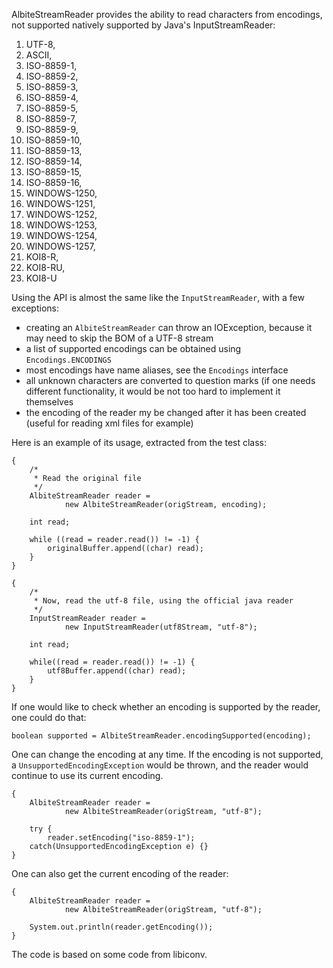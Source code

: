AlbiteStreamReader provides the ability to read characters from encodings, not supported natively supported by Java's InputStreamReader:

1. UTF-8,
1. ASCII,
1. ISO-8859-1,
1. ISO-8859-2,
1. ISO-8859-3,
1. ISO-8859-4,
1. ISO-8859-5,
1. ISO-8859-7,
1. ISO-8859-9,
1. ISO-8859-10,
1. ISO-8859-13,
1. ISO-8859-14,
1. ISO-8859-15,
1. ISO-8859-16,
1. WINDOWS-1250,
1. WINDOWS-1251,
1. WINDOWS-1252,
1. WINDOWS-1253,
1. WINDOWS-1254,
1. WINDOWS-1257,
1. KOI8-R,
1. KOI8-RU,
1. KOI8-U

Using the API is almost the same like the `InputStreamReader`, with a few exceptions:

- creating an `AlbiteStreamReader` can throw an IOException, because it may need to skip the BOM of a UTF-8 stream
- a list of supported encodings can be obtained using `Encodings.ENCODINGS`
- most encodings have name aliases, see the `Encodings` interface
- all unknown characters are converted to question marks (if one needs different functionality, it would be not too hard to implement it themselves
- the encoding of the reader my be changed after it has been created (useful for reading xml files for example)

Here is an example of its usage, extracted from the test class:

	{
		/*
		 * Read the original file
		 */
		AlbiteStreamReader reader =
				new AlbiteStreamReader(origStream, encoding);

		int read;

		while ((read = reader.read()) != -1) {
			originalBuffer.append((char) read);
		}
	}

	{
		/*
		 * Now, read the utf-8 file, using the official java reader
		 */
		InputStreamReader reader =
				new InputStreamReader(utf8Stream, "utf-8");

		int read;

		while((read = reader.read()) != -1) {
			utf8Buffer.append((char) read);
		}
	}

If one would like to check whether an encoding is supported by the reader, one could do that:

	boolean supported = AlbiteStreamReader.encodingSupported(encoding);

One can change the encoding at any time. If the encoding is not supported, a `UnsupportedEncodingException` would be thrown, and the reader would continue to use its current encoding.

    {
		AlbiteStreamReader reader =
				new AlbiteStreamReader(origStream, "utf-8");
	
		try {
			reader.setEncoding("iso-8859-1");
		catch(UnsupportedEncodingException e) {}
    }

One can also get the current encoding of the reader:

    {
		AlbiteStreamReader reader =
				new AlbiteStreamReader(origStream, "utf-8");
		
		System.out.println(reader.getEncoding());
    }
The code is based on some code from libiconv.